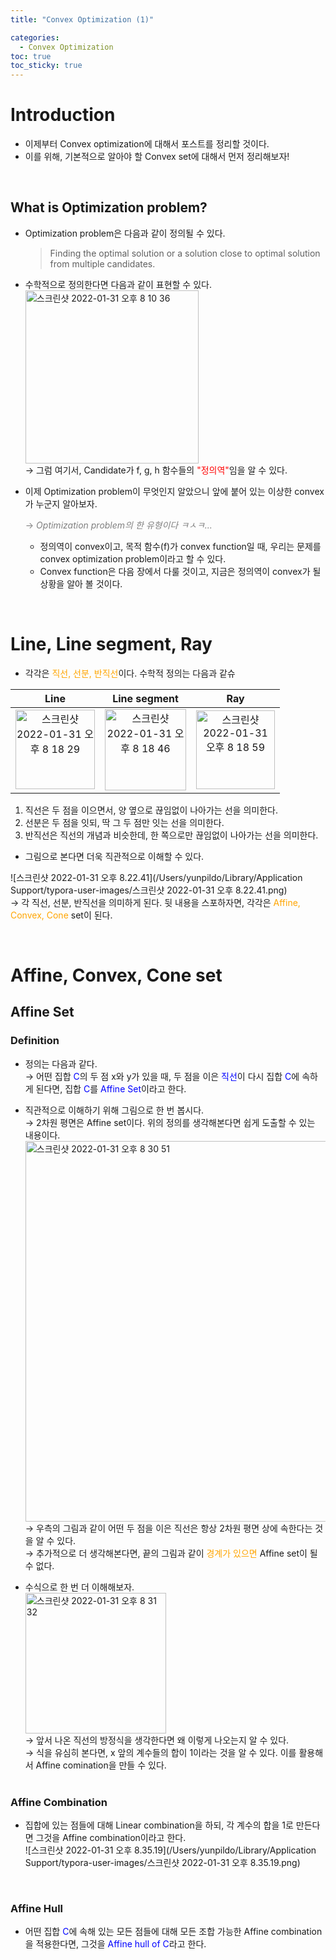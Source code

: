 ```yaml
---
title: "Convex Optimization (1)"

categories:
  - Convex Optimization
toc: true
toc_sticky: true
---
```




# Introduction

- 이제부터 Convex optimization에 대해서 포스트를 정리할 것이다.
- 이를 위해, 기본적으로 알아야 할 Convex set에 대해서 먼저 정리해보자!

<br>

## What is Optimization problem?

- Optimization problem은 다음과 같이 정의될 수 있다.

  > Finding the optimal solution or a solution close to optimal solution from multiple candidates.

- 수학적으로 정의한다면 다음과 같이 표현할 수 있다.<br>
  <img width="277" alt="스크린샷 2022-01-31 오후 8 10 36" src="https://user-images.githubusercontent.com/37065429/151783702-f0ed9bbd-a6c1-492a-890c-7dd9dd1a0864.png"><br>
  → 그럼 여기서, Candidate가 f, g, h 함수들의 <span style="color:red">"정의역"</span>임을 알 수 있다.

- 이제 Optimization problem이 무엇인지 알았으니 앞에 붙어 있는 이상한 convex가 누군지 알아보자.<br>

  <span style="color:gray">→ *Optimization problem의 한 유형이다 ㅋㅅㅋ...*</span>

  - 정의역이 convex이고, 목적 함수(f)가 convex function일 때, 우리는 문제를 convex optimization problem이라고 할 수 있다.
  - Convex function은 다음 장에서 다룰 것이고, 지금은 정의역이 convex가 될 상황을 알아 볼 것이다.

<br>

# Line, Line segment, Ray

- 각각은 <span style="color:orange">직선, 선분, 반직선</span>이다. 수학적 정의는 다음과 같슈

|                             Line                             |                         Line segment                         |                             Ray                              |
| :----------------------------------------------------------: | :----------------------------------------------------------: | :----------------------------------------------------------: |
| <img width="127" alt="스크린샷 2022-01-31 오후 8 18 29" src="https://user-images.githubusercontent.com/37065429/151784754-ac01d266-cc17-472c-a303-f61dc080331f.png"> | <img width="130" alt="스크린샷 2022-01-31 오후 8 18 46" src="https://user-images.githubusercontent.com/37065429/151784769-324000e8-9750-4538-8f98-40f1b4b89108.png"> | <img width="126" alt="스크린샷 2022-01-31 오후 8 18 59" src="https://user-images.githubusercontent.com/37065429/151784800-745a7f65-930d-40c3-ace3-5f50b5728b01.png"> |

1. 직선은 두 점을 이으면서, 양 옆으로 끊임없이 나아가는 선을 의미한다.
2. 선분은 두 점을 잇되, 딱 그 두 점만 잇는 선을 의미한다.
3. 반직선은 직선의 개념과 비슷한데, 한 쪽으로만 끊임없이 나아가는 선을 의미한다.

- 그림으로 본다면 더욱 직관적으로 이해할 수 있다.<br>

![스크린샷 2022-01-31 오후 8.22.41](/Users/yunpildo/Library/Application Support/typora-user-images/스크린샷 2022-01-31 오후 8.22.41.png)<br>		→ 각 직선, 선분, 반직선을 의미하게 된다. 뒷 내용을 스포하자면, 각각은 <span style="color:orange">Affine, Convex, Cone</span> set이 된다. <br>

<br>

# Affine, Convex, Cone set

## Affine Set

### Definition

- 정의는 다음과 같다.<br>
  → 어떤 집합 <span style="color:blue">C</span>의 두 점 x와 y가 있을 때, 두 점을 이은 <span style="color:blue">직선</span>이 다시 집합 <span style="color:blue">C</span>에 속하게 된다면, 집합 <span style="color:blue">C</span>를 <span style="color:blue">Affine Set</span>이라고 한다.

- 직관적으로 이해하기 위해 그림으로 한 번 봅시다.<br>
  → 2차원 평면은 Affine set이다. 위의 정의를 생각해본다면 쉽게 도출할 수 있는 내용이다.<br><img width="609" alt="스크린샷 2022-01-31 오후 8 30 51" src="https://user-images.githubusercontent.com/37065429/151786403-dd38f2ea-a31b-4490-b379-c211d405eeab.png"><br>→ 우측의 그림과 같이 어떤 두 점을 이은 직선은 항상 2차원 평면 상에 속한다는 것을 알 수 있다.<br>
  → 추가적으로 더 생각해본다면, 끝의 그림과 같이 <span style="color:orange">경계가 있으면</span> Affine set이 될 수 없다.
- 수식으로 한 번 더 이해해보자.<br>
  <img width="225" alt="스크린샷 2022-01-31 오후 8 31 32" src="https://user-images.githubusercontent.com/37065429/151786502-a42b4c8b-ac41-4fe4-a979-53aec944233d.png"><br>
  → 앞서 나온 직선의 방정식을 생각한다면 왜 이렇게 나오는지 알 수 있다.<br>
  → 식을 유심히 본다면, x 앞의 계수들의 합이 1이라는 것을 알 수 있다. 이를 활용해서 Affine comination을 만들 수 있다.<br>
  <br>

### Affine Combination

- 집합에 있는 점들에 대해 Linear combination을 하되, 각 계수의 합을 1로 만든다면 그것을 Affine combination이라고 한다.<br>
  ![스크린샷 2022-01-31 오후 8.35.19](/Users/yunpildo/Library/Application Support/typora-user-images/스크린샷 2022-01-31 오후 8.35.19.png)<br>

<br>

### Affine Hull

- 어떤 집합 <span style="color:blue">C</span>에 속해 있는 모든 점들에 대해 모든 조합 가능한 Affine combination을 적용한다면, 그것을 <span style="color:blue">Affine hull of C</span>라고 한다.

<br>



